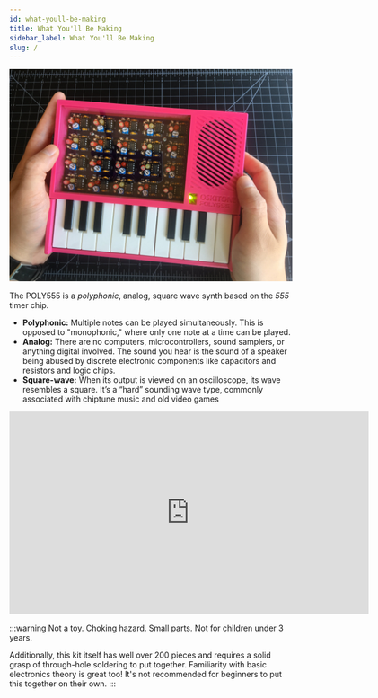 ```yaml
---
id: what-youll-be-making
title: What You'll Be Making
sidebar_label: What You'll Be Making
slug: /
---
```


[![A finished POLY555](/img/assembly/all_done.jpg)](/img/assembly/all_done.jpg)

The POLY555 is a _polyphonic_, analog, square wave synth based on the _555_ timer chip.

- **Polyphonic:**​ Multiple notes can be played simultaneously. This is opposed to "monophonic," where only one note at a time can be played.
- **Analog:**​ There are no computers, microcontrollers, sound samplers, or anything digital involved. The sound you hear is the sound of a speaker being abused by discrete electronic components like capacitors and resistors and logic chips.
- **Square-wave:**​ When its output is viewed on an oscilloscope, its wave resembles a square. It’s a “hard” sounding wave type, commonly associated with chiptune music and old video games

<p><iframe src="https://player.vimeo.com/video/487720782" width="640" height="360" frameborder="0" allow="autoplay; fullscreen" allowfullscreen></iframe></p>

:::warning
Not a toy. Choking hazard. Small parts. Not for children under 3 years.

Additionally, this kit itself has well over 200 pieces and requires a solid grasp of through-hole soldering to put together. Familiarity with basic electronics theory is great too! It's not recommended for beginners to put this together on their own.
:::
